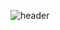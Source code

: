 



![header](https://capsule-render.vercel.app/api?type=rect&color=gradient&height=200&section=header&text=Bon%20Jae&fontAlignY=30&fontAlign=80&animation=fadeIn&fontSize=60&rotate=25)


